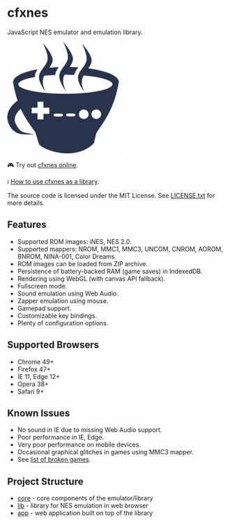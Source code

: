 # cfxnes

JavaScript NES emulator and emulation library.

![cfxnes logo](logo.png)

:video_game: Try out [cfxnes online](https://cfxnes.herokuapp.com).

:information_source: [How to use cfxnes as a library](lib).

The source code is licensed under the MIT License.
See [LICENSE.txt](LICENSE.txt) for more details.

## Features

- Supported ROM images: iNES, NES 2.0.
- Supported mappers: NROM, MMC1, MMC3, UNCOM, CNROM, AOROM, BNROM, NINA-001, Color Dreams.
- ROM images can be loaded from ZIP archive.
- Persistence of battery-backed RAM (game saves) in IndexedDB.
- Rendering using WebGL (with canvas API fallback).
- Fullscreen mode.
- Sound emulation using Web Audio.
- Zapper emulation using mouse.
- Gamepad support.
- Customizable key bindings.
- Plenty of configuration options.

## Supported Browsers

- Chrome 49+
- Firefox 47+
- IE 11, Edge 12+
- Opera 38+
- Safari 9+

## Known Issues

- No sound in IE due to missing Web Audio support.
- Poor performance in IE, Edge.
- Very poor performance on mobile devices.
- Occasional graphical glitches in games using MMC3 mapper.
- See [list of broken games](broken-games.md).

## Project Structure

- [core](core) - core components of the emulator/library
- [lib](lib) - library for NES emulation in web browser
- [app](app) - web application built on top of the library
